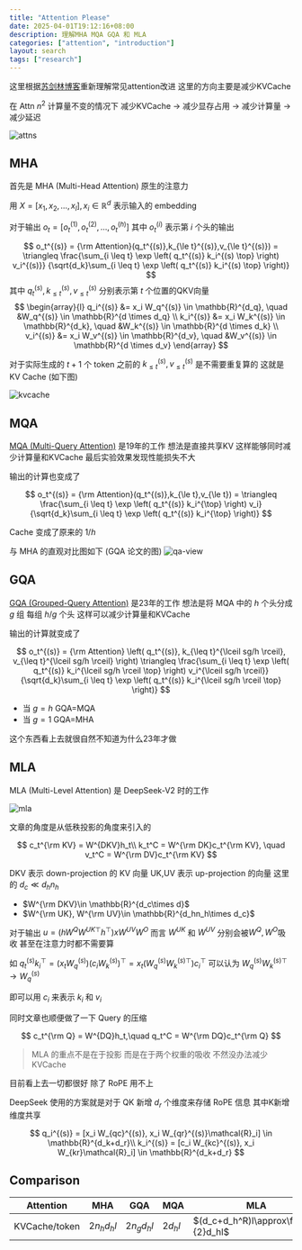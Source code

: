 ```yaml
---
title: "Attention Please"
date: 2025-04-01T19:12:16+08:00
description: 理解MHA MQA GQA 和 MLA
categories: ["attention", "introduction"]
layout: search
tags: ["research"]
---
```


这里根据[苏剑林博客][1]重新理解常见attention改进 这里的方向主要是减少KVCache

在 Attn $n^2$ 计算量不变的情况下 减少KVCache -> 减少显存占用 -> 减少计算量 -> 减少延迟

![attns](images/attn/attns.png)

## MHA

首先是 MHA (Multi-Head Attention) 原生的注意力

用 $X=[x_1,x_2,\dots,x_l], x_i\in\mathbb{R}^d$ 表示输入的 embedding

对于输出 $o_t = [o_t^{(1)},o_t^{(2)},\dots,o_t^{(h)}]$ 其中 $o_t^{(i)}$ 表示第 $i$ 个头的输出

$$
o_t^{(s)} = {\rm Attention}(q_t^{(s)},k_{\le t}^{(s)},v_{\le t}^{(s)})
= \triangleq \frac{\sum_{i \leq t} \exp \left( q_t^{(s)} k_i^{(s) \top} \right) v_i^{(s)}}
{\sqrt{d_k}\sum_{i \leq t} \exp \left( q_t^{(s)} k_i^{(s) \top} \right)}
$$
其中 $q_t^{(s)},k_{\le t}^{(s)},v_{\le t}^{(s)}$ 分别表示第 $t$ 个位置的QKV向量
$$
\begin{array}{l}
q_i^{(s)} &= x_i W_q^{(s)} \in \mathbb{R}^{d_q},  \quad &W_q^{(s)} \in \mathbb{R}^{d \times d_q} \\
k_i^{(s)} &= x_i W_k^{(s)} \in \mathbb{R}^{d_k},  \quad &W_k^{(s)} \in \mathbb{R}^{d \times d_k} \\
v_i^{(s)} &= x_i W_v^{(s)} \in \mathbb{R}^{d_v},  \quad &W_v^{(s)} \in \mathbb{R}^{d \times d_v}
\end{array}
$$

对于实际生成的 $t+1$ 个 token 之前的 $k_{\le t}^{(s)}, v_{\le t}^{(s)}$ 是不需要重复算的 这就是 KV Cache (如下图)

![kvcache](images/attn/kvcache.png)


## MQA

[MQA (Multi-Query Attention)][2] 是19年的工作 想法是直接共享KV 这样能够同时减少计算量和KVCache 最后实验效果发现性能损失不大

输出的计算也变成了

$$
o_t^{(s)} = {\rm Attention}(q_t^{(s)},k_{\le t},v_{\le t})
= \triangleq \frac{\sum_{i \leq t} \exp \left( q_t^{(s)} k_i^{\top} \right) v_i}
{\sqrt{d_k}\sum_{i \leq t} \exp \left( q_t^{(s)} k_i^{\top} \right)}
$$

Cache 变成了原来的 $1/h$

与 MHA 的直观对比图如下 (GQA 论文的图)
![qa-view](images/attn/gqa.png)

## GQA

[GQA (Grouped-Query Attention)][3] 是23年的工作 想法是将 MQA 中的 $h$ 个头分成 $g$ 组 每组 $h/g$ 个头 这样可以减少计算量和KVCache

输出的计算就变成了

$$
o_t^{(s)} = {\rm Attention} \left( q_t^{(s)}, k_{\leq t}^{\lceil sg/h \rceil}, v_{\leq t}^{\lceil sg/h \rceil} \right) 
\triangleq \frac{\sum_{i \leq t} \exp \left( q_t^{(s)} k_i^{\lceil sg/h \rceil \top} \right) v_i^{\lceil sg/h \rceil}}
{\sqrt{d_k}\sum_{i \leq t} \exp \left( q_t^{(s)} k_i^{\lceil sg/h \rceil \top} \right)}
$$

- 当 $g=h$ GQA=MQA
- 当 $g=1$ GQA=MHA

这个东西看上去就很自然不知道为什么23年才做


## MLA

MLA (Multi-Level Attention) 是 DeepSeek-V2 时的工作

![mla](images/attn/mla.png)

文章的角度是从低秩投影的角度来引入的

$$
c_t^{\rm KV} = W^{DKV}h_t\\
k_t^C = W^{\rm DK}c_t^{\rm KV}, \quad
v_t^C = W^{\rm DV}c_t^{\rm KV}
$$

DKV 表示 down-projection 的 KV 向量 UK,UV 表示 up-projection 的向量 这里的 $d_c \ll d_hn_h$
- $W^{\rm DKV}\in \mathbb{R}^{d_c\times d}$
- $W^{\rm UK}, W^{\rm UV}\in \mathbb{R}^{d_hn_h\times d_c}$

对于输出 $u = (hW^QW^{UK\top}h^\top)xW^{UV}W^O$ 而言 $W^{UK}$ 和 $W^{UV}$ 分别会被$W^Q, W^O$吸收 甚至在注意力时都不需要算

如 $q_t^{(s)} k_i^{\top} = (x_t W_q^{(s)})(c_i W_k^{(s)})^\top=x_t(W_q^{(s)}W_k^{(s)\top})c_i^\top$ 可以认为 $W_q^{(s)}W_k^{(s)\top}\to W_q^{(s)}$

即可以用 $c_i$ 来表示 $k_i$ 和 $v_i$


同时文章也顺便做了一下 Query 的压缩

$$
c_t^{\rm Q} = W^{DQ}h_t,\quad q_t^C = W^{\rm DQ}c_t^{\rm Q}
$$

> MLA 的重点不是在于投影 而是在于两个权重的吸收 不然没办法减少 KVCache

目前看上去一切都很好 除了 RoPE 用不上

DeepSeek 使用的方案就是对于 QK 新增 $d_r$ 个维度来存储 RoPE 信息 其中K新增维度共享

$$
q_i^{(s)} = [x_i W_{qc}^{(s)}, x_i W_{qr}^{(s)}\mathcal{R}_i] \in \mathbb{R}^{d_k+d_r}\\
k_i^{(s)} = [c_i W_{kc}^{(s)}, x_i W_{kr}\mathcal{R}_i] \in \mathbb{R}^{d_k+d_r}
$$

## Comparison

| Attention | MHA | GQA | MQA | MLA |
| --- | --- | --- | --- | --- |
| KVCache/token | $2n_hd_hl$ | $2n_gd_hl$ | $2d_hl$ | $(d_c+d_h^R)l\approx\frac{9}{2}d_hl$ |

[1]: https://spaces.ac.cn/archives/10091
[2]: https://papers.cool/arxiv/1911.02150
[3]: https://papers.cool/arxiv/2305.13245
